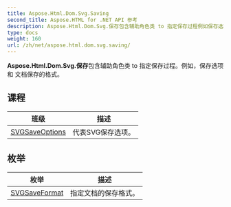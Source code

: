 ```yaml
---
title: Aspose.Html.Dom.Svg.Saving
second_title: Aspose.HTML for .NET API 参考
description: Aspose.Html.Dom.Svg.保存包含辅助角色类 to 指定保存过程例如保存选项和 文档保存的格式
type: docs
weight: 160
url: /zh/net/aspose.html.dom.svg.saving/
---
```

**Aspose.Html.Dom.Svg.保存**包含辅助角色类 to 指定保存过程。例如，保存选项和 文档保存的格式。

## 课程

| 班级 | 描述 |
| --- | --- |
| [SVGSaveOptions](./svgsaveoptions/) | 代表SVG保存选项。 |
## 枚举

| 枚举 | 描述 |
| --- | --- |
| [SVGSaveFormat](./svgsaveformat/) | 指定文档的保存格式。 |


